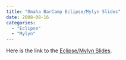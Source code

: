 ```yaml
---
title: "Omaha BarCamp Eclipse/Mylyn Slides"
date: 2008-08-16
categories: 
  - "Eclipse"
  - "Mylyn"
---
```


Here is the link to the [Eclipse/Mylyn Slides](http://tinyurl.com/6pak8h).
